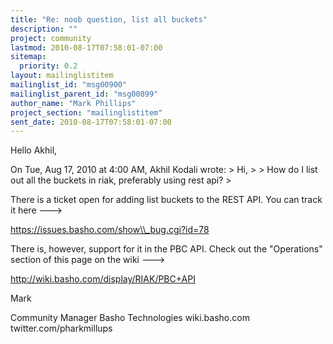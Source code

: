 ```yaml
---
title: "Re: noob question, list all buckets"
description: ""
project: community
lastmod: 2010-08-17T07:58:01-07:00
sitemap:
  priority: 0.2
layout: mailinglistitem
mailinglist_id: "msg00900"
mailinglist_parent_id: "msg00899"
author_name: "Mark Phillips"
project_section: "mailinglistitem"
sent_date: 2010-08-17T07:58:01-07:00
---
```



Hello Akhil,

On Tue, Aug 17, 2010 at 4:00 AM, Akhil Kodali  wrote:
&gt; Hi,
&gt;
&gt; How do I list out all the buckets in riak, preferably using rest api?
&gt;

There is a ticket open for adding list buckets to the REST API. You
can track it here ---&gt;

https://issues.basho.com/show\\_bug.cgi?id=78

There is, however, support for it in the PBC API. Check out the
"Operations" section of this page on the wiki ---&gt;

http://wiki.basho.com/display/RIAK/PBC+API

Mark

Community Manager
Basho Technologies
wiki.basho.com
twitter.com/pharkmillups

